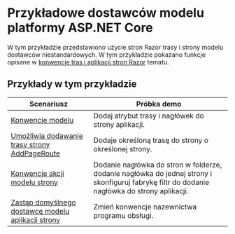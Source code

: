 # <a name="aspnet-core-model-providers-sample"></a>Przykładowe dostawców modelu platformy ASP.NET Core

W tym przykładzie przedstawiono użycie stron Razor trasy i strony modelu dostawców niestandardowych. W tym przykładzie pokazano funkcje opisane w [konwencje tras i aplikacji stron Razor](https://docs.microsoft.com/aspnet/core/razor-pages/razor-pages-convention-features) tematu.

## <a name="examples-in-this-sample"></a>Przykłady w tym przykładzie

| Scenariusz | Próbka demo |
| -------- | ----------- |
| [Konwencje modelu](https://docs.microsoft.com/aspnet/core/razor-pages/razor-pages-conventions#model-conventions) | Dodaj atrybut trasy i nagłówek do strony aplikacji. |
| [Umożliwia dodawanie trasy strony AddPageRoute](https://docs.microsoft.com/aspnet/core/razor-pages/razor-pages-conventions#configure-a-page-route) | Dodaje określoną trasę do strony o określonej strony. |
| [Konwencje akcji modelu strony](https://docs.microsoft.com/aspnet/core/razor-pages/razor-pages-conventions#page-model-action-conventions) | Dodanie nagłówka do stron w folderze, dodanie nagłówka do jednej strony i skonfiguruj fabrykę filtr do dodanie nagłówka do strony aplikacji. |
| [Zastąp domyślnego dostawcę modelu aplikacji strony](https://docs.microsoft.com/aspnet/core/razor-pages/razor-pages-conventions#replace-the-default-page-app-model-provider) | Zmień konwencje nazewnictwa programu obsługi. |
